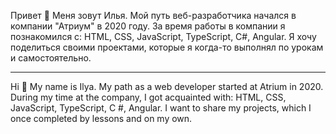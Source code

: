 Привет 👋
Меня зовут Илья.
Мой путь веб-разработчика начался в компании "Атриум" в 2020 году. За время работы в компании я познакомился с: HTML, CSS, JavaScript, TypeScript, C#, Angular.
Я хочу поделиться своими проектами, которые я когда-то выполнял по урокам и самостоятельно.

---

Hi 👋
My name is Ilya.
My path as a web developer started at Atrium in 2020. During my time at the company, I got acquainted with: HTML, CSS, JavaScript, TypeScript, C #, Angular.
I want to share my projects, which I once completed by lessons and on my own.
